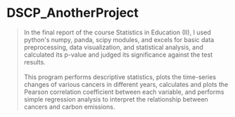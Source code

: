 # DSCP_AnotherProject

> In the final report of the course Statistics in Education (II), I used python's numpy, panda, scipy modules, and excels for basic data preprocessing, data visualization, and statistical analysis, and calculated its p-value and judged its significance against the test results.<br><br>This program performs descriptive statistics, plots the time-series changes of various cancers in different years, calculates and plots the Pearson correlation coefficient between each variable, and performs simple regression analysis to interpret the relationship between cancers and carbon emissions. 
